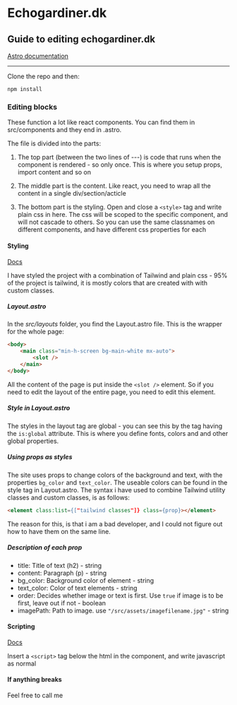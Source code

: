# Echogardiner.dk

## Guide to editing echogardiner.dk

[Astro documentation](https://docs.astro.build/en/getting-started/)

---

Clone the repo and then:

`npm install`

### Editing blocks

These function a lot like react components. You can find them in src/components and they end in .astro.

The file is divided into the parts:

1. The top part (between the two lines of ---) is code that runs when the component is rendered - so only once. This is where you setup props, import content and so on

2. The middle part is the content. Like react, you need to wrap all the content in a single div/section/acticle

3. The bottom part is the styling. Open and close a `<style>` tag and write plain css in here. The css will be scoped to the specific component, and will not cascade to others. So you can use the same classnames on different components, and have different css properties for each

#### Styling

[Docs](https://docs.astro.build/en/guides/styling/)

I have styled the project with a combination of Tailwind and plain css - 95% of the project is tailwind, it is mostly colors that are created with with custom classes.

##### Layout.astro

In the _src/layouts_ folder, you find the Layout.astro file. This is the wrapper for the whole page:

```html
<body>
    <main class="min-h-screen bg-main-white mx-auto">
        <slot />
    </main>
</body>
```

All the content of the page is put inside the `<slot />` element. So if you need to edit the layout of the entire page, you need to edit this element.

##### Style in Layout.astro

The styles in the layout tag are global - you can see this by the tag having the `is:global` attribute. This is where you define fonts, colors and and other global properties.

##### Using props as styles

The site uses props to change colors of the background and text, with the properties `bg_color` and `text_color`. The useable colors can be found in the style tag in Layout.astro. The syntax i have used to combine Tailwind utility classes and custom classes, is as follows:

```html
<element class:list={["tailwind classes"]} class={prop}></element>
```

The reason for this, is that i am a bad developer, and I could not figure out how to have them on the same line.

##### Description of each prop

-   title: Title of text (h2) - string
-   content: Paragraph (p) - string
-   bg_color: Background color of element - string
-   text_color: Color of text elements - string
-   order: Decides whether image or text is first. Use `true` if image is to be first, leave out if not - boolean
-   imagePath: Path to image. use `"/src/assets/imagefilename.jpg"` - string

#### Scripting

[Docs](https://docs.astro.build/en/guides/client-side-scripts/)

Insert a `<script>` tag below the html in the component, and write javascript as normal

#### If anything breaks

Feel free to call me
